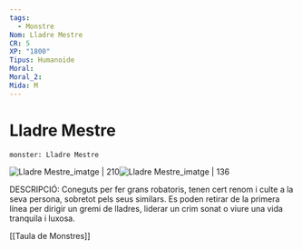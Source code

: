 ```yaml
---
tags:
  - Monstre
Nom: Lladre Mestre
CR: 5
XP: "1800"
Tipus: Humanoide
Moral: 
Moral_2: 
Mida: M
---
```

# Lladre Mestre

```statblock
monster: Lladre Mestre
```

![Lladre Mestre_imatge | 210](https://i.pinimg.com/originals/43/c8/08/43c80817e365a9f959b4f8c1187d2cd3.jpg)![Lladre Mestre_imatge | 136](https://i.pinimg.com/originals/2a/86/c2/2a86c21e3ef55a440ca4aae49a6e57dc.png)

DESCRIPCIÓ: 
Coneguts per fer grans robatoris, tenen cert renom i culte a la seva persona, sobretot pels seus similars. Es poden retirar de la primera línea per dirigir un gremi de lladres, liderar un crim sonat o viure una vida tranquila i luxosa.

[[Taula de Monstres]]